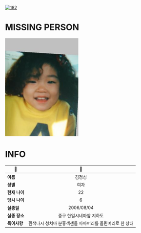 [![182](https://img.shields.io/badge/%EC%8B%A4%EC%A2%85%EC%8B%A0%EA%B3%A0%EB%8A%94%20%EA%B5%AD%EB%B2%88%EC%97%86%EC%9D%B4-182-blue)](http://safe182.go.kr/index.do)

# MISSING PERSON

<img src="./missing_person.jpg">

# INFO

|🔑|💎|
|--|:--:|
|**이름**|김정성|
|**성별**|여자|
|**현재 나이**|22|
|**당시 나이**|6|
|**실종일**|2006/08/04|
|**실종 장소**|중구 한일시네마앞 지하도|
|**특이사항**|흰색나시 청치마 분홍색샌들           파마머리를 올린머리로 한 상태|
